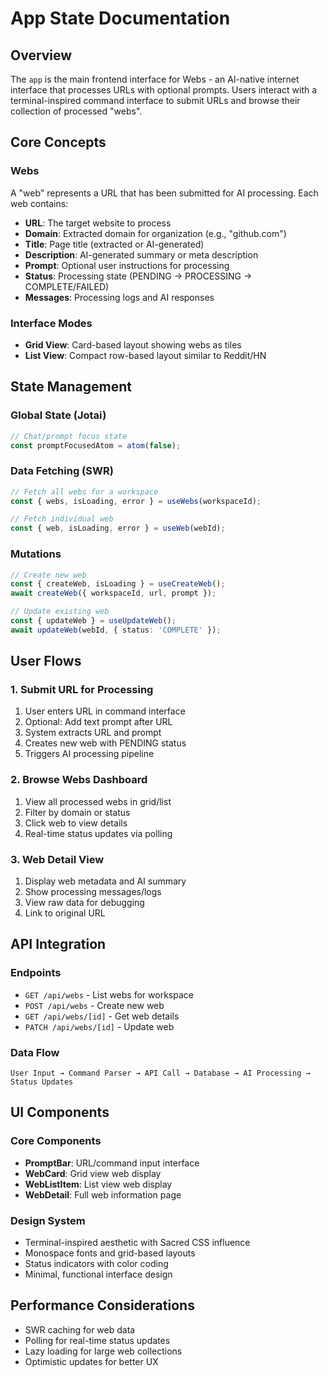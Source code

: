 # App State Documentation

## Overview

The `app` is the main frontend interface for Webs - an AI-native internet interface that processes URLs with optional prompts. Users interact with a terminal-inspired command interface to submit URLs and browse their collection of processed "webs".

## Core Concepts

### Webs
A "web" represents a URL that has been submitted for AI processing. Each web contains:
- **URL**: The target website to process
- **Domain**: Extracted domain for organization (e.g., "github.com")
- **Title**: Page title (extracted or AI-generated)
- **Description**: AI-generated summary or meta description
- **Prompt**: Optional user instructions for processing
- **Status**: Processing state (PENDING → PROCESSING → COMPLETE/FAILED)
- **Messages**: Processing logs and AI responses

### Interface Modes
- **Grid View**: Card-based layout showing webs as tiles
- **List View**: Compact row-based layout similar to Reddit/HN

## State Management

### Global State (Jotai)
```typescript
// Chat/prompt focus state
const promptFocusedAtom = atom(false);
```

### Data Fetching (SWR)
```typescript
// Fetch all webs for a workspace
const { webs, isLoading, error } = useWebs(workspaceId);

// Fetch individual web
const { web, isLoading, error } = useWeb(webId);
```

### Mutations
```typescript
// Create new web
const { createWeb, isLoading } = useCreateWeb();
await createWeb({ workspaceId, url, prompt });

// Update existing web
const { updateWeb } = useUpdateWeb();
await updateWeb(webId, { status: 'COMPLETE' });
```

## User Flows

### 1. Submit URL for Processing
1. User enters URL in command interface
2. Optional: Add text prompt after URL
3. System extracts URL and prompt
4. Creates new web with PENDING status
5. Triggers AI processing pipeline

### 2. Browse Webs Dashboard
1. View all processed webs in grid/list
2. Filter by domain or status
3. Click web to view details
4. Real-time status updates via polling

### 3. Web Detail View
1. Display web metadata and AI summary
2. Show processing messages/logs
3. View raw data for debugging
4. Link to original URL

## API Integration

### Endpoints
- `GET /api/webs` - List webs for workspace
- `POST /api/webs` - Create new web
- `GET /api/webs/[id]` - Get web details
- `PATCH /api/webs/[id]` - Update web

### Data Flow
```
User Input → Command Parser → API Call → Database → AI Processing → Status Updates
```

## UI Components

### Core Components
- **PromptBar**: URL/command input interface
- **WebCard**: Grid view web display
- **WebListItem**: List view web display
- **WebDetail**: Full web information page

### Design System
- Terminal-inspired aesthetic with Sacred CSS influence
- Monospace fonts and grid-based layouts
- Status indicators with color coding
- Minimal, functional interface design

## Performance Considerations

- SWR caching for web data
- Polling for real-time status updates
- Lazy loading for large web collections
- Optimistic updates for better UX 